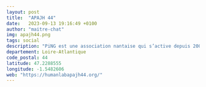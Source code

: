 ```yaml
---
layout: post
title:  "APAJH 44"
date:   2023-09-13 19:16:49 +0100
author: "maitre-chat"
img: apajh44.png
tags: social
description: "PiNG est une association nantaise qui s’active depuis 2004. Sa mission ? Questionner le monde numérique dans lequel nous vivons et l’explorer ensemble avec la tête et les deux mains !"
departement: Loire-Atlantique
code_postal: 44
latitude: 47.2288555
longitude: -1.5482606
web: "https://humanlabapajh44.org/"
---
```

